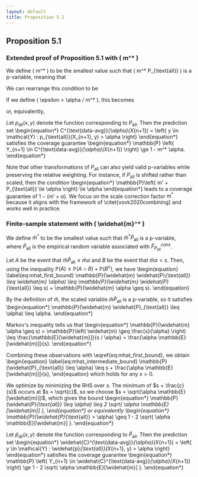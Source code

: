 ```yaml
---
layout: default
title: Proposition 5.1
---
```


## Proposition 5.1

### Extended proof of Proposition 5.1 with \( m^* \)

We define \( m^* \) to be the smallest value such that \( m^* P_{\text{all}} \) is a p-variable, meaning that

<script type="math/tex; mode=display">
\begin{equation*}
\mathbb{P}\left\{ m^* P_{\text{all}} \le \alpha \right\} \le \alpha.
\end{equation*}
</script>

We can rearrange this condition to be

<script type="math/tex; mode=display">
\begin{equation*}
\mathbb{P}\left\{ P_{\text{all}} \le \frac{\alpha}{m^*} \right\} \le \alpha;
\end{equation*}
</script>

If we define \( \epsilon = \alpha / m^* \), this becomes

<script type="math/tex; mode=display">
\begin{equation*}
\mathbb{P}\left\{ P_{\text{all}} \le \epsilon \right\} \le m^* \epsilon,
\end{equation*}
</script>

or, equivalently,

<script type="math/tex; mode=display">
\begin{equation*}
\mathbb{P}\left\{ P_{\text{all}} > \epsilon \right\} \ge 1 - m^* \epsilon.
\end{equation*}
</script>

Let $p_{\text{all}}(x, y)$ denote the function corresponding to $P_{\text{all}}$. Then the prediction set
\begin{equation*}
C^{\text{data-avg}}_{\alpha}(X_{n+1}) = \left\{ y \in \mathcal{Y} : p_{\text{all}}(X_{n+1}, y) > \alpha \right\}
\end{equation*}
satisfies the coverage guarantee
\begin{equation*}
\mathbb{P} \left\{ Y_{n+1} \in C^{\text{data-avg}}_{\alpha}(X_{n+1}) \right\} \ge 1 - m^* \alpha.
\end{equation*}

Note that other transformations of $P_{\text{all}}$ can also yield valid p-variables while preserving the relative weighting. For instance, if $P_{\text{all}}$ is shifted rather than scaled, then the condition
\begin{equation*}
\mathbb{P}\left\{ m' + P_{\text{all}} \le \alpha \right\} \le \alpha
\end{equation*}
leads to a coverage guarantee of $1 - (m' + \alpha)$. We focus on the scale correction factor $m^*$ because it aligns with the framework of \citet{vovk2020combining} and works well in practice.

### Finite-sample statement with \( \widehat{m}^* \)

We define $\widehat{m}^*$ to be the smallest value such that $\widehat{m}^* \widehat{P}_{\text{all}}$ is a p-variable, where $\widehat{P}_{\text{all}}$ is the empirical random variable associated with $\widehat{F}^{\text{cons}}_{P_{\text{all}}}$.

Let $A$ be the event that $\widehat{m} \widehat{P}_{\text{all}} \leq \widehat{m} \alpha$ and $B$ be the event that $\widehat{m} \alpha < s$. Then, using the inequality $\mathbb{P}(A) \leq \mathbb{P}(A \cap B) + \mathbb{P}(B^c)$, we have
\begin{equation} \label{eq:mhat_first_bound}
\mathbb{P}(\widehat{m} \widehat{P}_{\text{all}} \leq \widehat{m} \alpha) \leq \mathbb{P}(\widehat{m} \widehat{P}_{\text{all}} \leq s) + \mathbb{P}(\widehat{m} \alpha \geq s).
\end{equation}

By the definition of $\widehat{m}$, the scaled variable $\widehat{m} \widehat{P}_{\text{all}}$ is a p-variable, so it satisfies
\begin{equation*}
\mathbb{P}(\widehat{m} \widehat{P}_{\text{all}} \leq \alpha) \leq \alpha.
\end{equation*}

Markov's inequality tells us that
\begin{equation*}
\mathbb{P}(\widehat{m} \alpha \geq s) = \mathbb{P}\left( \widehat{m} \geq \frac{s}{\alpha} \right) \leq \frac{\mathbb{E}[\widehat{m}]}{s / \alpha} = \frac{\alpha \mathbb{E}[\widehat{m}]}{s}.
\end{equation*}

Combining these observations with \eqref{eq:mhat_first_bound}, we obtain
\begin{equation} \label{eq:mhat_intermediate_bound}
\mathbb{P}(\widehat{P}_{\text{all}} \leq \alpha) \leq s + \frac{\alpha \mathbb{E}[\widehat{m}]}{s},
\end{equation}
which holds for any $s > 0$.

We optimize by minimizing the RHS over $s$. The minimum of $s + \frac{c}{s}$ occurs at $s = \sqrt{c}$, so we choose $s = \sqrt{\alpha \mathbb{E}[\widehat{m}]}$, which gives the bound
\begin{equation*}
\mathbb{P}(\widehat{P}_{\text{all}} \leq \alpha) \leq 2 \sqrt{ \alpha \mathbb{E}[\widehat{m}] },
\end{equation*}
or equivalently
\begin{equation*}
\mathbb{P}(\widehat{P}_{\text{all}} > \alpha) \geq 1 - 2 \sqrt{ \alpha \mathbb{E}[\widehat{m}] }.
\end{equation*}

Let $\widehat{p}_{\text{all}}(x, y)$ denote the function corresponding to $\widehat{P}_{\text{all}}$. Then the prediction set
\begin{equation*}
\widehat{C}^{\text{data-avg}}_{\alpha}(X_{n+1}) = \left\{ y \in \mathcal{Y} : \widehat{p}_{\text{all}}(X_{n+1}, y) > \alpha \right\}
\end{equation*}
satisfies the coverage guarantee
\begin{equation*}
\mathbb{P} \left\{ Y_{n+1} \in \widehat{C}^{\text{data-avg}}_{\alpha}(X_{n+1}) \right\} \ge 1 - 2 \sqrt{ \alpha \mathbb{E}[\widehat{m}] }.
\end{equation*}